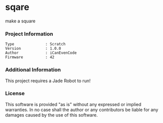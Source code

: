 sqare
================

make a square

### Project Information
```
Type              : Scratch
Version           : 1.0.0
Author            : iCanEvenCode
Firmware          : 42
```

### Additional Information
This project requires a Jade Robot to run!

### License
This software is provided "as is" without any expressed or implied warranties.  In no case shall the author or any contributors be liable for any damages caused by the use of this software.

